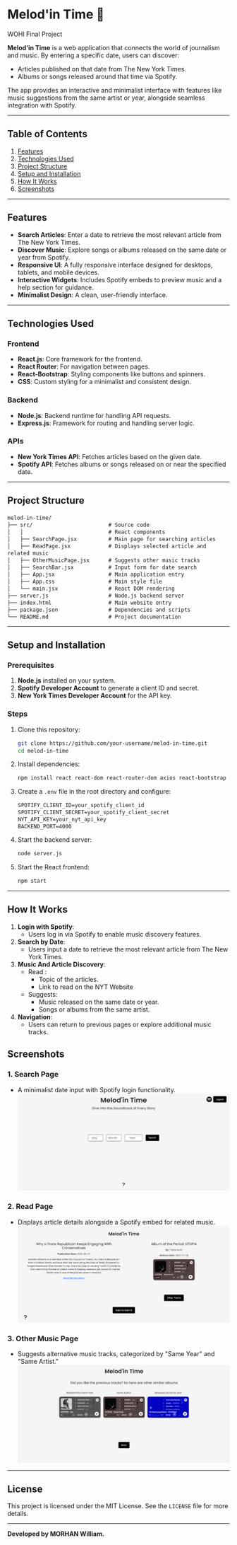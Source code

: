 # Melod'in Time 🎵

WOHI Final Project

**Melod'in Time** is a web application that connects the world of journalism and music. By entering a specific date, users can discover:
- Articles published on that date from The New York Times.
- Albums or songs released around that time via Spotify.

The app provides an interactive and minimalist interface with features like music suggestions from the same artist or year, alongside seamless integration with Spotify.

---

## Table of Contents
1. [Features](#features)
2. [Technologies Used](#technologies-used)
3. [Project Structure](#project-structure)
4. [Setup and Installation](#setup-and-installation)
5. [How It Works](#how-it-works)
6. [Screenshots](#screenshots)


---

## Features

- **Search Articles**: Enter a date to retrieve the most relevant article from The New York Times.
- **Discover Music**: Explore songs or albums released on the same date or year from Spotify.
- **Responsive UI**: A fully responsive interface designed for desktops, tablets, and mobile devices.
- **Interactive Widgets**: Includes Spotify embeds to preview music and a help section for guidance.
- **Minimalist Design**: A clean, user-friendly interface.

---

## Technologies Used

### Frontend
- **React.js**: Core framework for the frontend.
- **React Router**: For navigation between pages.
- **React-Bootstrap**: Styling components like buttons and spinners.
- **CSS**: Custom styling for a minimalist and consistent design.

### Backend
- **Node.js**: Backend runtime for handling API requests.
- **Express.js**: Framework for routing and handling server logic.

### APIs
- **New York Times API**: Fetches articles based on the given date.
- **Spotify API**: Fetches albums or songs released on or near the specified date.

---

## Project Structure

```
melod-in-time/
├── src/                        # Source code
│   │                           # React components
│   ├── SearchPage.jsx          # Main page for searching articles
│   ├── ReadPage.jsx            # Displays selected article and related music
│   ├── OtherMusicPage.jsx      # Suggests other music tracks
│   ├── SearchBar.jsx           # Input form for date search
│   ├── App.jsx                 # Main application entry
│   ├── App.css                 # Main style file
│   └── main.jsx                # React DOM rendering
├── server.js                   # Node.js backend server
├── index.html                  # Main website entry
├── package.json                # Dependencies and scripts
└── README.md                   # Project documentation
```

---

## Setup and Installation

### Prerequisites
1. **Node.js** installed on your system.
2. **Spotify Developer Account** to generate a client ID and secret.
3. **New York Times Developer Account** for the API key.

### Steps
1. Clone this repository:
   ```bash
   git clone https://github.com/your-username/melod-in-time.git
   cd melod-in-time
   ```
2. Install dependencies:
   ```bash
   npm install react react-dom react-router-dom axios react-bootstrap bootstrap @fortawesome/fontawesome-free react-icons express dotenv cors
   ```
3. Create a `.env` file in the root directory and configure:
   ```env
   SPOTIFY_CLIENT_ID=your_spotify_client_id
   SPOTIFY_CLIENT_SECRET=your_spotify_client_secret
   NYT_API_KEY=your_nyt_api_key
   BACKEND_PORT=4000
   ```
4. Start the backend server:
   ```bash
   node server.js
   ```
5. Start the React frontend:
   ```bash
   npm start
   ```

---

## How It Works

1. **Login with Spotify**:
   - Users log in via Spotify to enable music discovery features.
2. **Search by Date**:
   - Users input a date to retrieve the most relevant article from The New York Times.
3. **Music And Article Discovery**:
   - Read : 
     - Topic of the articles.
     - Link to read on the NYT Website
   - Suggests:
     - Music released on the same date or year.
     - Songs or albums from the same artist.
4. **Navigation**:
   - Users can return to previous pages or explore additional music tracks.

## Screenshots

### 1. **Search Page**
- A minimalist date input with Spotify login functionality.
![search-page](image.png)
  
### 2. **Read Page**
- Displays article details alongside a Spotify embed for related music.
![read-page](image-1.png)

### 3. **Other Music Page**
- Suggests alternative music tracks, categorized by "Same Year" and "Same Artist."
![suggests-page](image-2.png)
---

## License

This project is licensed under the MIT License. See the `LICENSE` file for more details.

---

**Developed by MORHAN William.**


